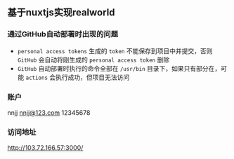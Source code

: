 ## 基于nuxtjs实现realworld

### 通过GitHub自动部署时出现的问题

  * `personal access tokens` 生成的 `token` 不能保存到项目中并提交，否则 `GitHub` 会自动将刚生成的 `personal access token` 删除
  * `GitHub` 自动部署时执行的命令全部在 `/usr/bin` 目录下，如果只有部分在，可能 `actions` 会执行成功，但项目无法访问

### 账户

  nnjj
  nnjj@123.com
  12345678

### 访问地址

  http://103.72.166.57:3000/